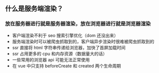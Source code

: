 ## 什么是服务端渲染？

### 放在服务器进行就是服务器渲染，放在浏览器进行就是浏览器渲染

-   客户端渲染不利于 seo 搜索引擎优化（dom 还没出来）
-   服务端渲染时可以被爬虫抓取到的，客户端异步渲染时很难被爬虫抓取到的
-   ssr 直接将 html 字符串传递给浏览器，加快了首屏加载时间
-   ssr 占用更多的 cpu 和内存资源（数据量大的话）
-   一些常用的浏览器 api 可能无法正常使用
-   在 vue 中只支持 beforeCreate 和 created 两个生命周期
